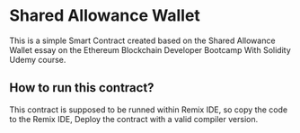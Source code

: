 # Shared Allowance Wallet
This is a simple Smart Contract created based on the Shared Allowance Wallet essay on the Ethereum Blockchain Developer Bootcamp With Solidity Udemy course.

## How to run this contract?
This contract is supposed to be runned within Remix IDE, so copy the code to the Remix IDE, Deploy the contract with a valid compiler version.
